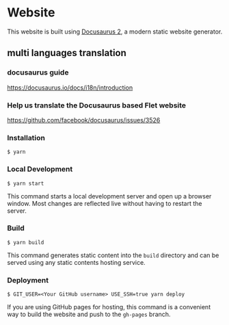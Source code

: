 # Website

This website is built using [Docusaurus 2](https://v2.docusaurus.io/), a modern static website generator.

## multi languages translation 

### docusaurus guide 

https://docusaurus.io/docs/i18n/introduction

###  Help us translate the Docusaurus based Flet website 

https://github.com/facebook/docusaurus/issues/3526


### Installation

```
$ yarn
```

### Local Development

```
$ yarn start
```

This command starts a local development server and open up a browser window. Most changes are reflected live without having to restart the server.

### Build

```
$ yarn build
```

This command generates static content into the `build` directory and can be served using any static contents hosting service.

### Deployment

```
$ GIT_USER=<Your GitHub username> USE_SSH=true yarn deploy
```

If you are using GitHub pages for hosting, this command is a convenient way to build the website and push to the `gh-pages` branch.
